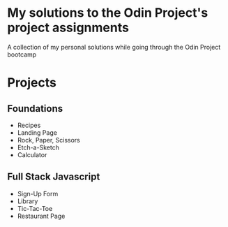 # My solutions to the Odin Project's project assignments
A collection of my personal solutions while going through the Odin Project
bootcamp

# Projects
## Foundations
* Recipes
* Landing Page
* Rock, Paper, Scissors
* Etch-a-Sketch
* Calculator

## Full Stack Javascript
* Sign-Up Form
* Library
* Tic-Tac-Toe
* Restaurant Page
